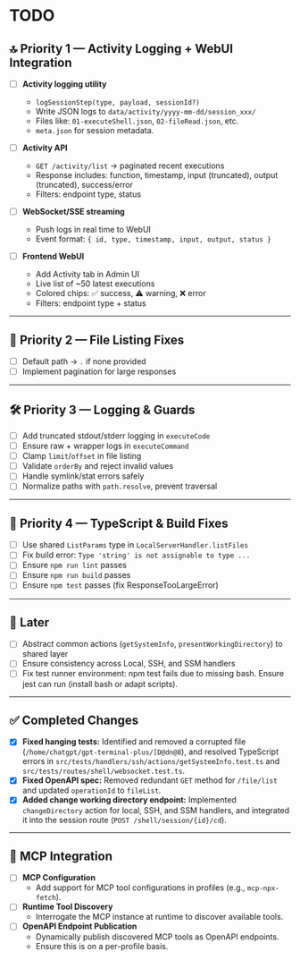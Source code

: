 # TODO

## 🔝 Priority 1 — Activity Logging + WebUI Integration
- [ ] **Activity logging utility**
  - `logSessionStep(type, payload, sessionId?)`
  - Write JSON logs to `data/activity/yyyy-mm-dd/session_xxx/`
  - Files like: `01-executeShell.json`, `02-fileRead.json`, etc.
  - `meta.json` for session metadata.

- [ ] **Activity API**
  - `GET /activity/list` → paginated recent executions
  - Response includes: function, timestamp, input (truncated), output (truncated), success/error
  - Filters: endpoint type, status

- [ ] **WebSocket/SSE streaming**
  - Push logs in real time to WebUI
  - Event format: `{ id, type, timestamp, input, output, status }`

- [ ] **Frontend WebUI**
  - Add Activity tab in Admin UI
  - Live list of ~50 latest executions
  - Colored chips: ✅ success, ⚠️ warning, ❌ error
  - Filters: endpoint type + status

---

## 🔧 Priority 2 — File Listing Fixes
- [ ] Default path → `.` if none provided
- [ ] Implement pagination for large responses

---

## 🛠 Priority 3 — Logging & Guards
- [ ] Add truncated stdout/stderr logging in `executeCode`
- [ ] Ensure raw + wrapper logs in `executeCommand`
- [ ] Clamp `limit`/`offset` in file listing
- [ ] Validate `orderBy` and reject invalid values
- [ ] Handle symlink/stat errors safely
- [ ] Normalize paths with `path.resolve`, prevent traversal

---

## 🧱 Priority 4 — TypeScript & Build Fixes
- [ ] Use shared `ListParams` type in `LocalServerHandler.listFiles`
- [ ] Fix build error: `Type 'string' is not assignable to type ...`
- [ ] Ensure `npm run lint` passes
- [ ] Ensure `npm run build` passes
- [ ] Ensure `npm test` passes (fix ResponseTooLargeError)

---

## 📝 Later
- [ ] Abstract common actions (`getSystemInfo`, `presentWorkingDirectory`) to shared layer
- [ ] Ensure consistency across Local, SSH, and SSM handlers
- [ ] Fix test runner environment: npm test fails due to missing bash. Ensure jest can run (install bash or adapt scripts).

---

## ✅ Completed Changes
- [x] **Fixed hanging tests:** Identified and removed a corrupted file (`/home/chatgpt/gpt-terminal-plus/[D@dn@8`), and resolved TypeScript errors in `src/tests/handlers/ssh/actions/getSystemInfo.test.ts` and `src/tests/routes/shell/websocket.test.ts`.
- [x] **Fixed OpenAPI spec:** Removed redundant `GET` method for `/file/list` and updated `operationId` to `fileList`.
- [x] **Added change working directory endpoint:** Implemented `changeDirectory` action for local, SSH, and SSM handlers, and integrated it into the session route (`POST /shell/session/{id}/cd`).

---

## 🚀 MCP Integration
- [ ] **MCP Configuration**
  - Add support for MCP tool configurations in profiles (e.g., `mcp-npx-fetch`).
- [ ] **Runtime Tool Discovery**
  - Interrogate the MCP instance at runtime to discover available tools.
- [ ] **OpenAPI Endpoint Publication**
  - Dynamically publish discovered MCP tools as OpenAPI endpoints.
  - Ensure this is on a per-profile basis.
